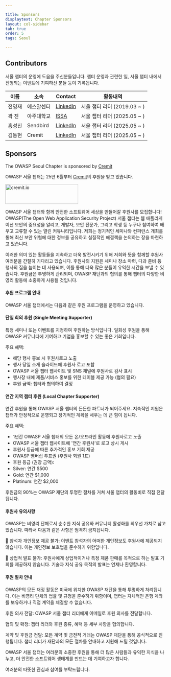 ```yaml
---

title: Sponsors
displaytext: Chapter Sponsors
layout: col-sidebar
tab: true
order: 5
tags: Seoul

---
```


## Contributors

서울 챕터의 운영에 도움을 주신분들입니다. 챕터 운영과 관련한 일, 서울 챕터 내에서 진행되는 이벤트에 기여하신 분들 등이 기록됩니다.

| 이름 | 소속 | Contact | 활동내역 |
| --- | --- | --- | --- |
| 전영재 | 에스알센터 | [LinkedIn](https://www.linkedin.com/in/whitehat-kr/) | 서울 챕터 리더 (2019.03 ~ ) |
| 곽 진 | 아주대학교 | [ISSA](https://isaa.re.kr/) | 서울 챕터 리더 (2025.05 ~ ) |
| 홍성진 | Sendbird | [LinkedIn](https://www.linkedin.com/in/sjhk/) | 서울 챕터 리더 (2025.05 ~ ) |
| 김동현 | Cremit | [LinkedIn](https://www.linkedin.com/in/ben-dh-kim/) | 서울 챕터 리더 (2025.05 ~ ) |


## Sponsors
The OWASP Seoul Chapter is sponsored by [Cremit](https://cremit.io/)

OWASP 서울 챕터는 25년 6월부터 [Cremit](https://cremit.io/ko)의 후원을 받고 있습니다.

<a href="https://cremit.io/"><img src="assets/images/sponsor-logo-1.png" alt="cremit.io" width="228" height="62" /></a>

OWASP 서울 챕터와 함께 안전한 소프트웨어 세상을 만들어갈 후원사를 모집합니다!
OWASP(The Open Web Application Security Project) 서울 챕터는 웹 애플리케이션 보안의 중요성을 알리고, 개발자, 보안 전문가, 그리고 학생 등 누구나 참여하여 배우고 교류할 수 있는 열린 커뮤니티입니다. 저희는 정기적인 세미나와 컨퍼런스 개최를 통해 최신 보안 위협에 대한 정보를 공유하고 실질적인 해결책을 논의하는 장을 마련하고 있습니다.

이러한 의미 있는 활동들을 지속하고 더욱 발전시키기 위해 저희와 뜻을 함께할 후원사 여러분을 간절히 기다리고 있습니다. 후원사의 지원은 세미나 장소 마련, 다과 준비 등 행사의 질을 높이는 데 사용되며, 이를 통해 더욱 많은 분들이 유익한 시간을 보낼 수 있습니다. 후원금은 투명하게 관리되며, OWASP 재단과의 협의를 통해 챕터의 다양한 비영리 활동에 소중하게 사용될 것입니다.

#### 후원 프로그램 안내
OWASP 서울 챕터에서는 다음과 같은 후원 프로그램을 운영하고 있습니다.

#### 단일 회의 후원 (Single Meeting Supporter)
특정 세미나 또는 이벤트를 지정하여 후원하는 방식입니다. 일회성 후원을 통해 OWASP 커뮤니티에 기여하고 기업을 홍보할 수 있는 좋은 기회입니다.

주요 혜택:
- 해당 행사 홍보 시 후원사로고 노출
- 행사 당일 소개 슬라이드에 후원사 로고 포함
- OWASP 서울 챕터 웹사이트 및 SNS 채널에 후원사로 감사 표시
- 행사장 내에 제품/서비스 홍보를 위한 테이블 제공 가능 (협의 필요)
- 후원 금액: 챕터와 협의하여 결정


#### 연간 지역 챕터 후원 (Local Chapter Supporter)
연간 후원을 통해 OWASP 서울 챕터의 든든한 파트너가 되어주세요. 지속적인 지원은 챕터가 안정적으로 운영되고 장기적인 계획을 세우는 데 큰 힘이 됩니다.

주요 혜택:
- 1년간 OWASP 서울 챕터의 모든 온/오프라인 활동에 후원사로고 노출
- OWASP 서울 챕터 웹사이트에 '연간 후원사'로 로고 상시 게시
- 후원사 등급에 따른 추가적인 홍보 기회 제공
- OWASP 멤버십 투표권 (후원사 회원 1표)
- 후원 등급 (권장 금액):
- Silver: 연간 $500
- Gold: 연간 $1,000
- Platinum: 연간 $2,000

후원금의 90%는 OWASP 재단의 투명한 절차를 거쳐 서울 챕터의 활동비로 직접 전달됩니다.

#### 후원사 유의사항
OWASP는 비영리 단체로서 순수한 지식 공유와 커뮤니티 활성화를 최우선 가치로 삼고 있습니다. 따라서 다음과 같은 사항은 엄격히 금지됩니다.

🚫 참석자 개인정보 제공 불가: 이벤트 참석자의 어떠한 개인정보도 후원사에 제공되지 않습니다. 이는 개인정보 보호법을 준수하기 위함입니다.

🚫 상업적 발표 불가: 후원사에게 상업적이거나 특정 제품 판매를 목적으로 하는 발표 기회를 제공하지 않습니다. 기술과 지식 공유 목적의 발표는 언제나 환영합니다.

#### 후원 절차 안내

OWASP의 모든 재정 활동은 미국에 위치한 OWASP 재단을 통해 투명하게 처리됩니다. 이는 비영리 단체의 법률 및 규정을 준수하기 위함이며, 챕터는 자체적인 은행 계좌를 보유하거나 직접 계약을 체결할 수 없습니다.

후원 의사 전달: OWASP 서울 챕터 리더에게 이메일로 후원 의사를 전달합니다.

협의 및 확정: 챕터 리더와 후원 종류, 혜택 등 세부 사항을 협의합니다.

계약 및 후원금 전달: 모든 계약 및 금전적 거래는 OWASP 재단을 통해 공식적으로 진행됩니다. 챕터 리더가 재단과의 모든 절차를 안내하고 지원해 드릴 것입니다.

OWASP 서울 챕터는 여러분의 소중한 후원을 통해 더 많은 사람들과 유익한 지식을 나누고, 더 안전한 소프트웨어 생태계를 만드는 데 기여하고자 합니다. 

여러분의 따뜻한 관심과 참여를 부탁드립니다.
